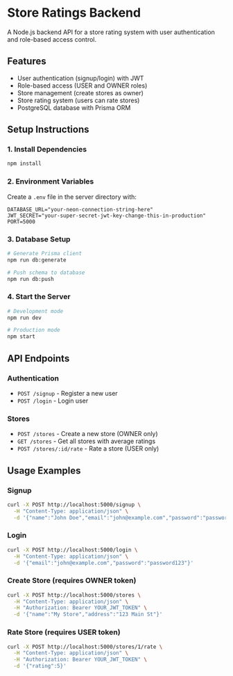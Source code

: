 # Store Ratings Backend

A Node.js backend API for a store rating system with user authentication and role-based access control.

## Features

- User authentication (signup/login) with JWT
- Role-based access (USER and OWNER roles)
- Store management (create stores as owner)
- Store rating system (users can rate stores)
- PostgreSQL database with Prisma ORM

## Setup Instructions

### 1. Install Dependencies
```bash
npm install
```

### 2. Environment Variables
Create a `.env` file in the server directory with:
```
DATABASE_URL="your-neon-connection-string-here"
JWT_SECRET="your-super-secret-jwt-key-change-this-in-production"
PORT=5000
```

### 3. Database Setup
```bash
# Generate Prisma client
npm run db:generate

# Push schema to database
npm run db:push
```

### 4. Start the Server
```bash
# Development mode
npm run dev

# Production mode
npm start
```

## API Endpoints

### Authentication
- `POST /signup` - Register a new user
- `POST /login` - Login user

### Stores
- `POST /stores` - Create a new store (OWNER only)
- `GET /stores` - Get all stores with average ratings
- `POST /stores/:id/rate` - Rate a store (USER only)

## Usage Examples

### Signup
```bash
curl -X POST http://localhost:5000/signup \
  -H "Content-Type: application/json" \
  -d '{"name":"John Doe","email":"john@example.com","password":"password123","role":"USER"}'
```

### Login
```bash
curl -X POST http://localhost:5000/login \
  -H "Content-Type: application/json" \
  -d '{"email":"john@example.com","password":"password123"}'
```

### Create Store (requires OWNER token)
```bash
curl -X POST http://localhost:5000/stores \
  -H "Content-Type: application/json" \
  -H "Authorization: Bearer YOUR_JWT_TOKEN" \
  -d '{"name":"My Store","address":"123 Main St"}'
```

### Rate Store (requires USER token)
```bash
curl -X POST http://localhost:5000/stores/1/rate \
  -H "Content-Type: application/json" \
  -H "Authorization: Bearer YOUR_JWT_TOKEN" \
  -d '{"rating":5}'
```

